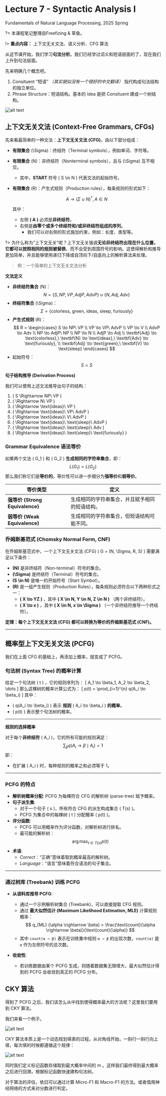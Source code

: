 # Lecture 7 - Syntactic Analysis I
Fundamentals of Natural Language Processing, 2025 Spring

?> 本课程笔记整理自Freefizing & 草鱼。

!> **重点内容：** 上下文无关文法、语义分析、CFG 算法


从这节课开始，我们学习**句法分析**。我们已经学过词义和短语层面的了，现在我们上升到句法层面。

先来明确几个概念吧。

1. Consituent “短语” *（其实貌似没有一个很好的中文翻译）* 指代构成句法结构的独立单位。
2. Phrase Structure：短语结构。基本的 idea 是把 Consituent 建成一个树结构。

![alt text](image-43.png 'size=80%')


## 上下文无关文法 (Context-Free Grammars, CFGs)

先来看最简单的一种文法：**上下文无关文法 (CFG)**。由以下部分组成：

- **有限集合** \(\Sigma\)：终结符（Terminal symbols），例如单词、字符等。
- **有限集合** \(N\)：非终结符（Nonterminal symbols），且与 \(\Sigma\) 互不相交。
  - 其中，**START** 符号 \( S \in N \) 代表文法的起始符号。
- **有限集合** \(R\)：产生式规则（Production rules），每条规则的形式如下：
  
  $$
  A \to (\Sigma \cup N)^*, A \in N
  $$

  其中：
  - 左侧 **\( A \)** 必须是**非终结符**。
  - 右侧是**由零个或多个终结符和/或非终结符组成的序列**。
    - 我们可以对右侧的形式施加约束，例如：长度、类型等。

?> 为什么称为“上下文无关”呢？上下文无关强调**无论非终结符出现在什么位置，它都可以按照相同的规则被替换**，而不会受到周围符号的影响。这使得解析和推导更加简单，并且能够使用递归下降或自顶向下/自底向上的解析算法来处理。

> 例：一个简单的上下文无关文法分析

**文法定义**
- **非终结符集合** \(N\)：
  $$
  N = \{ S, NP, VP, AdjP, AdvP \} \cup \{ N, Adj, Adv \}
  $$
- **终结符集合** \(\Sigma\)：
  $$
  \Sigma = \{ \text{colorless, green, ideas, sleep, furiously} \}
  $$
- **产生式规则** \(R\)：
  $$
  R = 
  \begin{cases}
  S \to NP\ VP \\
  VP \to VP\ AdvP \\
  VP \to V \\
  AdvP \to Adv \\
  NP \to AdjP\ NP \\
  NP \to N \\
  AdjP \to Adj \\
  \textbf{Adj} \to \text{colorless},\ \textbf{N} \to \text{ideas},\ \textbf{Adv} \to \text{furiously}, \\
  \textbf{Adj} \to \text{green},\ \textbf{V} \to \text{sleep}
  \end{cases}
  $$
- 起始符号：
  $$
  S = S
  $$

**句子结构推导 (Derivation Process)**

我们可以使用上述文法推导出句子的结构：
1. \( S \Rightarrow NP\ VP \)
2. \( \Rightarrow N\ VP \)
3. \( \Rightarrow \text{ideas}\ VP \)
4. \( \Rightarrow \text{ideas}\ VP\ AdvP \)
5. \( \Rightarrow \text{ideas}\ V\ AdvP \)
6. \( \Rightarrow \text{ideas}\ \text{sleep}\ AdvP \)
7. \( \Rightarrow \text{ideas}\ \text{sleep}\ Adv \)
8. \( \Rightarrow \text{ideas}\ \text{sleep}\ \text{furiously} \)


### Grammar Equivalence 语法等价

如果两个文法 \( G_1 \) 和 \( G_2 \) **生成相同的字符串集合**，即：
$$
L(G_1) = L(G_2)
$$
那么我们称它们是**等价的**。等价性可以进一步细分为**强等价**和**弱等价**。

| **等价类型** | **定义** |
|-------------|---------|
| **强等价 (Strong Equivalence)** | 生成相同的字符串集合，并且赋予相同的短语结构。 |
| **弱等价 (Weak Equivalence)** | 生成相同的字符串集合，但短语结构可能不同。 |

### 乔姆斯基范式 (Chomsky Normal Form, CNF)

在乔姆斯基范式中，一个上下文无关文法 (CFG)  \( G = (N, \Sigma, R, S) \) 需要满足以下条件：

- **\(N\)** 是非终结符（Non-terminal）符号的集合。
- **\(\Sigma\)** 是终结符（Terminal）符号的集合。
- **\(S \in N\)** 是唯一的开始符号（Start Symbol）。
- **\(R\)** 是一组产生规则（Production Rules），每条规则必须符合以下两种形式之一：
  - **\( X \to YZ \)** ，其中 **\( X \in N, Y \in N, Z \in N \)** （两个非终结符）。
  - **\( X \to x \)** ，其中 **\( X \in N, x \in \Sigma \)** （一个非终结符推导一个终结符）。

**定理：每个上下文无关文法 (CFG) 都可以转换为等价的乔姆斯基范式 (CNF)。**

---

## 概率型上下文无关文法 (PCFG)

我们在上面 CFG 的基础上，再添加上概率，就变成了 PCFG。

### 句法树 (Syntax Tree) 的概率计算

给定一个句法树 \( t \) ，它的规则序列为：
\[
A_1 \to \beta_1, A_2 \to \beta_2, \dots
\]
那么这棵树的概率计算公式为：
\[
p(t) = \prod_{i=1}^{n} q(A_i \to \beta_i)
\]
其中：
- \( q(A_i \to \beta_i) \) 表示 **规则** \( A_i \to \beta_i \) **的概率**。
- \( p(t) \) 表示整个句法树的概率。

---

**规则的选择概率**

对于每个**非终结符** \( A_i \)，它的所有可能的规则满足：
$$
\sum_{\beta} q(A_i \to \beta \mid A_i) = 1
$$
即：
- 在扩展 \( A_i \) 时，每种规则的概率之和必须等于 1。

---

### PCFG 的特点

- **解析树概率分配**: PCFG 为每棵符合 CFG 的解析树 (parse-tree) 赋予概率。
- **句子派生集**:
  - 对于一个句子 \( s \)，所有符合 CFG 的派生构成集合 \( T(s) \)。
  - PCFG 为集合中的每棵树 \( t \) 分配概率 \( p(t) \)。
- **评分函数**:
  - PCFG 可以用概率作为评分函数，对解析树进行排名。
  - 最可能的解析树：
    $$
    \arg \max_{t \in T(s)} p(t)
    $$
- **术语**:
  - *Correct*：“正确”意味着取到概率最高的解析树。
  - *Language*：“语言”意味着符合语法的句子集合。

---

### 通过树库 (Treebank) 训练 PCFG
- **从语料库推导 PCFG**:
  - 通过一个示例解析树集合 (Treebank)，可以直接提取 CFG 规则。
  - 通过 **最大似然估计 (Maximum Likelihood Estimation, MLE)** 计算规则概率：
    $$
    q_{ML} (\alpha \rightarrow \beta) = \frac{\text{count}(\alpha \rightarrow \beta)}{\text{count}(\alpha)}
    $$
  - 其中 `count(α → β)` 表示在训练集中规则 `α → β` 的出现次数，`count(α)` 是 `α` 作为左侧符号的总次数。

- **收敛性**:
  - 若训练数据由某个 PCFG 生成，则随着数据集无限增大，最大似然估计得到的 PCFG 会收敛到真正的 PCFG 分布。

## CKY 算法
得到了 PCFG 之后，我们该怎么从中找到使得概率最大的方法呢？这里我们要用到 CKY 算法。

我们来看一个例子。

![alt text](image-44.png ':size=80%')

CKY 算法本质上是一个动态规划填表的过程。从对角线开始，一斜行一斜行向上填，每次填的时候都遵循这个规律：

![alt text](image-45.png ':size=70%')

同时我们定义标记函数存储取到最大概率中间的 m 。这样我们最终得到最大概率之后进行回溯，根据标记函数快速建构句法树。

对于算法的评估，依旧可以通过计算 Micro-F1 和 Macro-F1 的方法。或者借用神经网络的方式来对分数进行判定。
